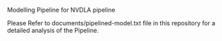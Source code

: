 Modelling Pipeline for NVDLA pipeline

Please Refer to documents/pipelined-model.txt file in this repository for a detailed analysis of the Pipeline.

